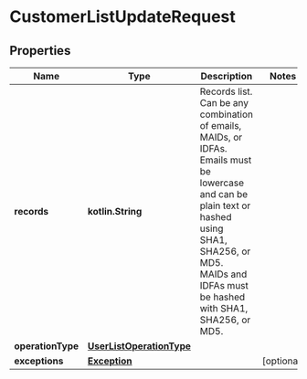 
# CustomerListUpdateRequest

## Properties
Name | Type | Description | Notes
------------ | ------------- | ------------- | -------------
**records** | **kotlin.String** | Records list. Can be any combination of emails, MAIDs, or IDFAs. Emails must be lowercase and can be plain text or hashed using SHA1, SHA256, or MD5. MAIDs and IDFAs must be hashed with SHA1, SHA256, or MD5. | 
**operationType** | [**UserListOperationType**](UserListOperationType.md) |  | 
**exceptions** | [**Exception**](.md) |  |  [optional]



